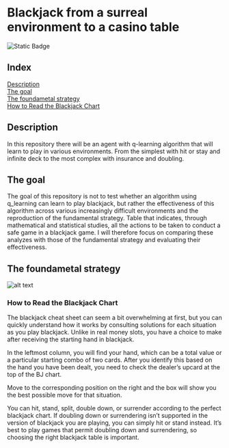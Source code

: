 # Blackjack from a surreal environment to a casino table

![Static Badge](https://img.shields.io/badge/Version-3.12.6-%233776AB?logo=python)

## Index

[Description](#description) <br />
[The goal](#the-goal) <br />
[The foundametal strategy](#the-foundametal-strategy) <br />
[How to Read the Blackjack Chart](#how-to-read-the-blackjack-chart) <br />

## Description

In this repository there will be an agent with q-learning algorithm that will learn to play in various environments. From the simplest with hit or stay and infinite deck to the most complex with insurance and doubling.

## The goal

The goal of this repository is not to test whether an algorithm using q_learning can learn to play blackjack, but rather the effectiveness of this algorithm across various increasingly difficult environments and the reproduction of the fundamental strategy. Table that indicates, through mathematical and statistical studies, all the actions to be taken to conduct a safe game in a blackjack game. I will therefore focus on comparing these analyzes with those of the fundamental strategy and evaluating their effectiveness.

## The foundametal strategy

![alt text](https://www.blackjackapprenticeship.com/wp-content/uploads/2018/08/BJA_Basic_Strategy.jpg)

### How to Read the Blackjack Chart

The blackjack cheat sheet can seem a bit overwhelming at first, but you can quickly understand how it works by consulting solutions for each situation as you play blackjack. Unlike in real money slots, you have a choice to make after receiving the starting hand in blackjack.

In the leftmost column, you will find your hand, which can be a total value or a particular starting combo of two cards. After you identify this based on the hand you have been dealt, you need to check the dealer’s upcard at the top of the BJ chart.

Move to the corresponding position on the right and the box will show you the best possible move for that situation.

You can hit, stand, split, double down, or surrender according to the perfect blackjack chart. If doubling down or surrendering isn’t supported in the version of blackjack you are playing, you can simply hit or stand instead. It’s best to play games that permit doubling down and surrendering, so choosing the right blackjack table is important.
